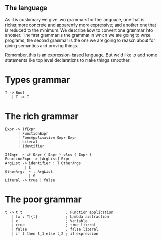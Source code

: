 The language
------------

As it is customary we give two grammars for the language,
one that is richer,more concrete and apparently more expressive;
and another one that is reduced to the minimum.
We describe how to convert one grammar into another.
The first grammar is the grammar in which we are going to write programs,
the second grammar is the one we are going to reason about for giving semantics
and proving things.


Remember, this is an expression-based language. But we'd like to add some statements
like top level declarations to make things smoother.

Types grammar
==============

```
T -> Bool
   | T -> T
```

The rich grammar
================

```
Expr -> IfExpr
      | FunctionExpr
      | FuncApplication Expr Expr
      | Literal
      | Identifier
      
IfExpr -> if Expr { Expr } else { Expr }
FunctionExpr -> [ArgList] Expr
ArgList -> identifier : T OtherArgs
         | €
OtherArgs -> , ArgList         
           | €
Literal -> true | false
```


The poor grammar
===============

```
t -> t t                    ; Function application
   | [x : T]{t}             ; Lambda abstraction
   | x                      ; Variable
   | true                   ; true literal
   | false                  ; false literal
   | if t then t_1 else t_2 ; if expression
```
